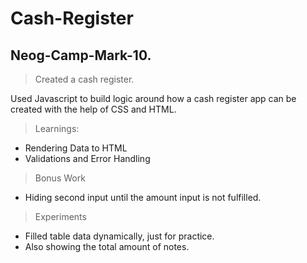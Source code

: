 # Cash-Register
## Neog-Camp-Mark-10.

> Created a cash register. 

Used Javascript to build logic around how a cash register app can be created with the help of CSS and HTML.

>Learnings:
- Rendering Data to HTML
- Validations and Error Handling

> Bonus Work
- Hiding second input until the amount input is not fulfilled. 

> Experiments
- Filled table data dynamically, just for practice.
- Also showing the total amount of notes.
